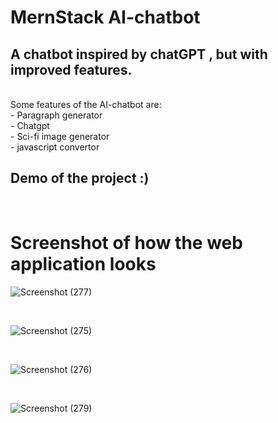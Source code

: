 # MernStack AI-chatbot

## A chatbot inspired by chatGPT , but with improved features.
<br>
Some features of the AI-chatbot are:
<br>
- Paragraph generator
<br>
- Chatgpt<br>
- Sci-fi image generator <br>
- javascript convertor <br>

## Demo of the project :)




<br>

# Screenshot of how the web application looks

![Screenshot (277)](https://user-images.githubusercontent.com/109866847/231044309-6ac59238-ad4f-494d-ac3d-a4aef8d1bbbd.png)

<br>

![Screenshot (275)](https://user-images.githubusercontent.com/109866847/231044267-3d73764a-3c94-43e2-b8c9-73896ea01140.png)

<br>

![Screenshot (276)](https://user-images.githubusercontent.com/109866847/231044371-7bd41b73-724c-4918-a623-97e24578ddd8.png)

<br>

![Screenshot (279)](https://user-images.githubusercontent.com/109866847/231044382-5b6dce9f-3501-4d60-b8a9-f4163275bbb6.png)
